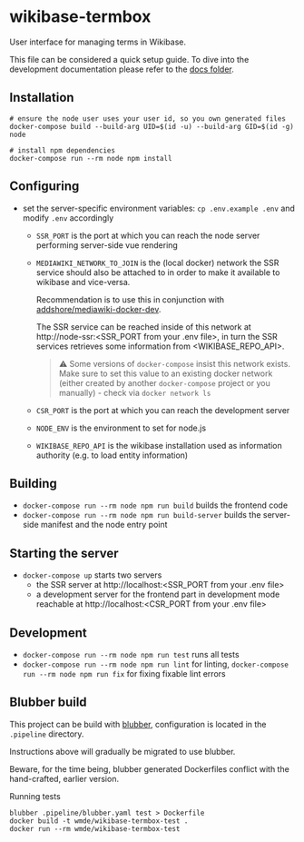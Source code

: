 # wikibase-termbox
User interface for managing terms in Wikibase.

This file can be considered a quick setup guide.
To dive into the development documentation please refer to the [docs folder](./docs).

## Installation
```
# ensure the node user uses your user id, so you own generated files
docker-compose build --build-arg UID=$(id -u) --build-arg GID=$(id -g) node
```

```
# install npm dependencies
docker-compose run --rm node npm install
  ```

## Configuring
* set the server-specific environment variables: `cp .env.example .env` and modify `.env` accordingly
  * `SSR_PORT` is the port at which you can reach the node server performing server-side vue rendering
  * `MEDIAWIKI_NETWORK_TO_JOIN` is the (local docker) network the SSR service should also be attached to in order to make it available to wikibase and vice-versa.

    Recommendation is to use this in conjunction with [addshore/mediawiki-docker-dev](https://github.com/addshore/mediawiki-docker-dev/).

    The SSR service can be reached inside of this network at http://node-ssr:<SSR_PORT from your .env file>, in turn the SSR services retrieves some information from <WIKIBASE_REPO_API>.
    > ⚠ Some versions of `docker-compose` insist this network exists. Make sure to set this value to an existing docker network (either created by another `docker-compose` project or you manually) - check via `docker network ls`
  * `CSR_PORT` is the port at which you can reach the development server
  * `NODE_ENV` is the environment to set for node.js
  * `WIKIBASE_REPO_API` is the wikibase installation used as information authority (e.g. to load entity information)

## Building
* `docker-compose run --rm node npm run build` builds the frontend code
* `docker-compose run --rm node npm run build-server` builds the server-side manifest and the node entry point

## Starting the server
* `docker-compose up` starts two servers
  * the SSR server at http://localhost:<SSR_PORT from your .env file>
  * a development server for the frontend part in development mode reachable at http://localhost:<CSR_PORT from your .env file>

## Development
* `docker-compose run --rm node npm run test` runs all tests
* `docker-compose run --rm node npm run lint` for linting, `docker-compose run --rm node npm run fix` for fixing fixable lint errors

## Blubber build

This project can be build with [blubber](https://wikitech.wikimedia.org/wiki/Blubber), configuration is located in the `.pipeline` directory.

Instructions above will gradually be migrated to use blubber.

Beware, for the time being, blubber generated Dockerfiles conflict with the hand-crafted, earlier version.

Running tests
```
blubber .pipeline/blubber.yaml test > Dockerfile
docker build -t wmde/wikibase-termbox-test .
docker run --rm wmde/wikibase-termbox-test
```
